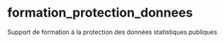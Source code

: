 # formation_protection_donnees
Support de formation à la protection des données statistiques publiques
